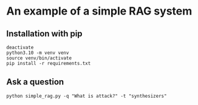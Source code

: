 # An example of a simple RAG system


## Installation with pip

```
deactivate
python3.10 -m venv venv
source venv/bin/activate
pip install -r requirements.txt

```


## Ask a question

```
python simple_rag.py -q "What is attack?" -t "synthesizers"

```

